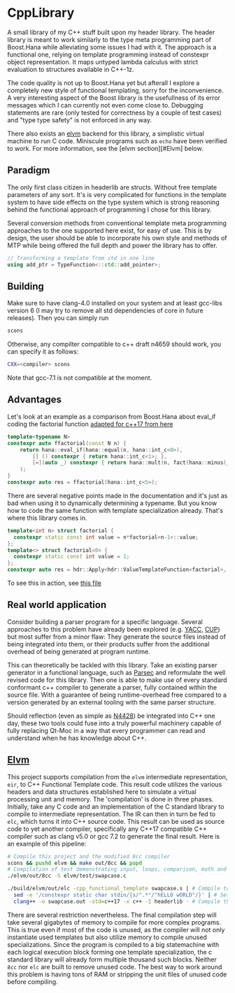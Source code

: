 # CppLibrary

A small library of my C++ stuff built upon my header library.
The header library is meant to work similarly to the type meta programming part of Boost.Hana while alleviating some issues I had with it.
The approach is a functional one, relying on template programming instead of constexpr object representation. It maps untyped lambda calculus with strict evaluation to structures available in C++-1z.

The code quality is not up to Boost.Hana yet but afterall I explore a completely new style of functional templating, sorry for the inconvenience. A very interesting aspect of the Boost library is the usefullness of its error messages which I can currently not even come close to. Debugging statements are rare (only tested for correctness by a couple of test cases) and "type type safety" is not enforced in any way.

There also exists an [elvm][ELVM] backend for this library, a simplistic virtual machine to run C code. Miniscule programs such as `echo` have been verified to work. For more information, see the [elvm section][#Elvm] below.

Paradigm
-------
The only first class citizen in headerlib are structs. Without free template parameters of any sort. It's is very complicated for functions in the template system to have side effects on the type system which is strong reasoning behind the functional approach of programming I chose for this library.

Several conversion methods from conventional template meta programming approaches to the one supported here exist, for easy of use. This is by design, the user should be able to incorporate his own style and methods of MTP while being offered the full depth and power the library has to offer.

```c++
// Transforming a template from std in one line
using add_ptr = TypeFunction<::std::add_pointer>;
```

Building
--------
Make sure to have clang-4.0 installed on your system and at least gcc-libs version 6 (I may try to remove all std dependencies of core in future releases). Then you can simply run
```bash
scons
```

Otherwise, any compilter compatible to c++ draft n4659 should work, you can specify it as follows:
```bash
CXX=<compiler> scons
```
Note that gcc-7.1 is not compatible at the moment.

Advantages
----------
Let's look at an example as a comparison from Boost.Hana about eval_if coding the factorial function [adapted for c++17 from here](http://www.boost.org/doc/libs/1_62_0/libs/hana/doc/html/group__group-Logical.html#gab64636f84de983575aac0208f5fa840c)
```c++
template<typename N>
constexpr auto ffactorial(const N n) {
    return hana::eval_if(hana::equal(n, hana::int_c<0>),
        [] () constexpr { return hana::int_c<1>; },
        [=](auto _) constexpr { return hana::mult(n, fact(hana::minus(_(n), hana::int_c<1>))); }
    );
}
constexpr auto res = ffactorial(hana::int_c<5>);
```
There are several negative points made in the documentation and it's just as bad when using it to dynamically determining a typename.
But you know how to code the same function with template specialization already. That's where this library comes in.
```c++
template<int n> struct factorial {
  constexpr static const int value = n*factorial<n-1>::value;
};
template<> struct factorial<0> {
  constexpr static const int value = 1;
};
constexpr auto res = hdr::Apply<hdr::ValueTemplateFunction<factorial>, hdr::Signed<5>>::value;
```
To see this in action, see [this file](test/src/math.cpp)


 Real world application
---------
Consider building a parser program for a specific language. Several approaches to this problem have already been explored (e.g. [YACC][YACC], [CUP][CUP]) but most suffer from a minor flaw:
They generate the source files instead of being integrated into them, or their products suffer from the additional overhead of being generated at program runtime.

This can theoretically be tackled with this library. Take an existing parser generator in a functional language, such as [Parsec][PARSEC] and reformulate the well revised code for this library. Then one is able to make use of every standard conformant c++ compiler to generate a parser, fully contained within the source file. With a guarantee of being runtime-overhead free compared to a version generated by an external tooling with the same parser structure.

Should reflection (even as simple as [N4428][N4428]) be integrated into C++ one day, these two tools could fuse into a truly powerful machinery capable of fully replacing Qt-Moc in a way that every programmer can read and understand when he has knowledge about C++.

 [Elvm][ELVM]
----
This project supports compilation from the `elvm` intermediate representation, `eir`, to C++ Functional Template code. This result code utilizes the various headers and data structures established here to simulate a virtual processing unit and memory. The 'compilation' is done in three phases. Initially, take any C code and an implementation of the C standard library to compile to intermediate representation. The IR can then in turn be fed to `elc`, which turns it into C++ source code. This result can be used as source code to yet another compiler, specifically any C++17 compatible C++ compiler such as clang v5.0 or gcc 7.2 to generate the final result. Here is an example of this pipeline:

```bash
# Compile this project and the modified 8cc compiler
scons && pushd elvm && make out/8cc && popd
# Compilation of test demonstrating input, loops, comparison, math and output
./elvm/out/8cc -S elvm/test/swapcase.c

./build/elvm/out/elc -cpp_functional_template swapcase.s | # Compile to C++ code
  sed -e '/constexpr static char stdin/{s/".*"/"hELLO wORLD"/}' | # Setup stdin
  clang++ -o swapcase.out -std=c++17 -x c++ -I headerlib - # Compile the C++ code to a program
```

There are several restriction nevertheless. The final compilation step will take several gigabytes of memory to compile for more complex programs. This is true even if most of the code is unused, as the compiler will not only instantiate used templates but also utilize memory to compile unused specializations. Since the program is compiled to a big statemachine with each logical execution block forming one template specialization, the c standard library will already form multiple thousand such blocks. Neither `8cc` nor `elc` are built to remove unused code. The best way to work around this problem is having tons of RAM or stripping the unit files of unused code before compiling.

[YACC]: http://dinosaur.compilertools.net/yacc/
[CUP]: http://www2.cs.tum.edu/projects/cup/
[PARSEC]: https://hackage.haskell.org/package/parsec
[N4428]: http://www.open-std.org/jtc1/sc22/wg21/docs/papers/2015/n4428.pdf
[ELVM]: https://github.com/shinh/elvm
